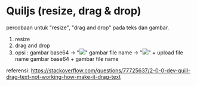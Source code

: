 # Quiljs (resize, drag & drop)

percobaan untuk "resize", "drag and drop" pada teks dan gambar.

1. resize
2. drag and drop
3. opsi :
   gambar base64 -> "<img src='...base64...'>"
   gambar file name -> "<img src='...file name...'>" + upload file name
   gambar base64 + gambar file name
   

referensi:
https://stackoverflow.com/questions/77725637/2-0-0-dev-quill-drag-text-not-working-how-make-it-drag-text

